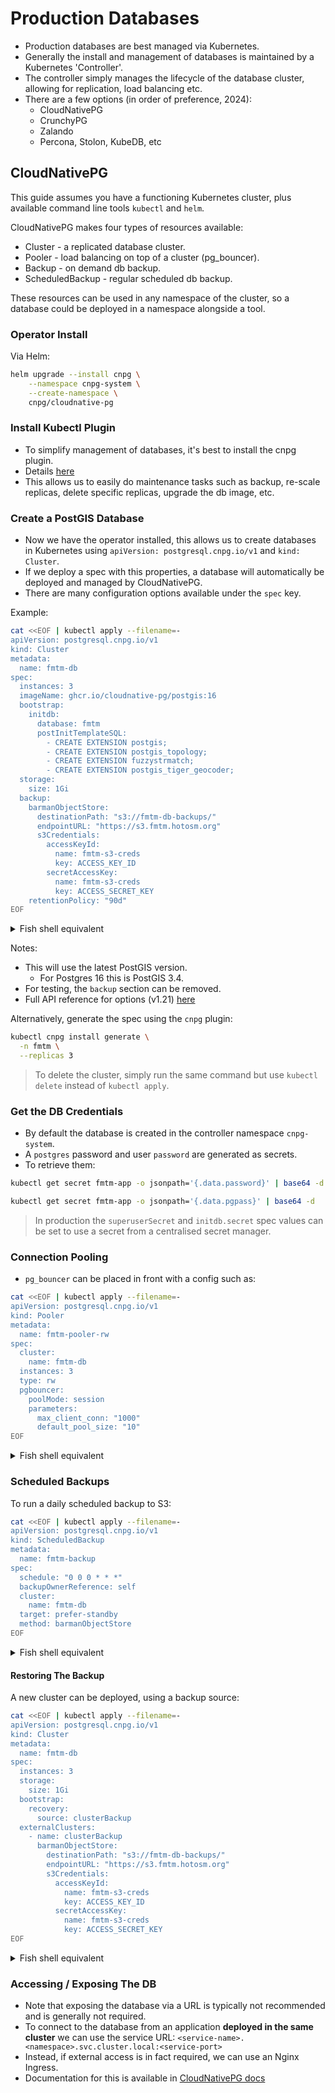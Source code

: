 # Production Databases

- Production databases are best managed via Kubernetes.
- Generally the install and management of databases is maintained by a
  Kubernetes 'Controller'.
- The controller simply manages the lifecycle of the database cluster,
  allowing for replication, load balancing etc.
- There are a few options (in order of preference, 2024):
  - CloudNativePG
  - CrunchyPG
  - Zalando
  - Percona, Stolon, KubeDB, etc

## CloudNativePG

This guide assumes you have a functioning Kubernetes cluster, plus
available command line tools `kubectl` and `helm`.

CloudNativePG makes four types of resources available:

- Cluster - a replicated database cluster.
- Pooler - load balancing on top of a cluster (pg_bouncer).
- Backup - on demand db backup.
- ScheduledBackup - regular scheduled db backup.

These resources can be used in any namespace of the cluster, so a database
could be deployed in a namespace alongside a tool.

### Operator Install

Via Helm:

```bash
helm upgrade --install cnpg \
    --namespace cnpg-system \
    --create-namespace \
    cnpg/cloudnative-pg
```

### Install Kubectl Plugin

- To simplify management of databases, it's best to install the cnpg plugin.
- Details [here](https://cloudnative-pg.io/documentation/1.20/kubectl-plugin)
- This allows us to easily do maintenance tasks such as backup, re-scale
  replicas, delete specific replicas, upgrade the db image, etc.

### Create a PostGIS Database

- Now we have the operator installed, this allows us to create databases
  in Kubernetes using `apiVersion: postgresql.cnpg.io/v1` and `kind: Cluster`.
- If we deploy a spec with this properties, a database will automatically
  be deployed and managed by CloudNativePG.
- There are many configuration options available under the `spec` key.

Example:

```bash
cat <<EOF | kubectl apply --filename=-
apiVersion: postgresql.cnpg.io/v1
kind: Cluster
metadata:
  name: fmtm-db
spec:
  instances: 3
  imageName: ghcr.io/cloudnative-pg/postgis:16
  bootstrap:
    initdb:
      database: fmtm
      postInitTemplateSQL:
        - CREATE EXTENSION postgis;
        - CREATE EXTENSION postgis_topology;
        - CREATE EXTENSION fuzzystrmatch;
        - CREATE EXTENSION postgis_tiger_geocoder;
  storage:
    size: 1Gi
  backup:
    barmanObjectStore:
      destinationPath: "s3://fmtm-db-backups/"
      endpointURL: "https://s3.fmtm.hotosm.org"
      s3Credentials:
        accessKeyId:
          name: fmtm-s3-creds
          key: ACCESS_KEY_ID
        secretAccessKey:
          name: fmtm-s3-creds
          key: ACCESS_SECRET_KEY
    retentionPolicy: "90d"
EOF
```

<!-- markdownlint-disable -->
<details>
  <summary>Fish shell equivalent</summary>
<!-- markdownlint-enable -->
```bash
kubectl apply --filename (echo '
apiVersion: postgresql.cnpg.io/v1
kind: Cluster
metadata:
  name: fmtm-db
spec:
  instances: 3
  imageName: ghcr.io/cloudnative-pg/postgis:16
  bootstrap:
    initdb:
      database: fmtm
      postInitTemplateSQL:
        - CREATE EXTENSION postgis;
        - CREATE EXTENSION postgis_topology;
        - CREATE EXTENSION fuzzystrmatch;
        - CREATE EXTENSION postgis_tiger_geocoder;
  storage:
    size: 1Gi
  backup:
    barmanObjectStore:
      destinationPath: "s3://fmtm-db-backups/"
      endpointURL: "https://s3.fmtm.hotosm.org"
      s3Credentials:
        accessKeyId:
          name: fmtm-s3-creds
          key: ACCESS_KEY_ID
        secretAccessKey:
          name: fmtm-s3-creds
          key: ACCESS_SECRET_KEY
    retentionPolicy: "90d"
' | psub)
```
<!-- markdownlint-disable -->
</details>
<!-- markdownlint-enable -->

Notes:

- This will use the latest PostGIS version.
  - For Postgres 16 this is PostGIS 3.4.
- For testing, the `backup` section can be removed.
- Full API reference for options (v1.21)
  [here](https://cloudnative-pg.io/documentation/1.21/cloudnative-pg.v1/)

Alternatively, generate the spec using the `cnpg` plugin:

```bash
kubectl cnpg install generate \
  -n fmtm \
  --replicas 3
```

> To delete the cluster, simply run the same command but use
> `kubectl delete` instead of `kubectl apply`.

### Get the DB Credentials

- By default the database is created in the controller namespace `cnpg-system`.
- A `postgres` password and user `password` are generated as secrets.
- To retrieve them:

```bash
kubectl get secret fmtm-app -o jsonpath='{.data.password}' | base64 -d

kubectl get secret fmtm-app -o jsonpath='{.data.pgpass}' | base64 -d
```

> In production the `superuserSecret` and `initdb.secret` spec values can be
> set to use a secret from a centralised secret manager.

### Connection Pooling

- `pg_bouncer` can be placed in front with a config such as:

```bash
cat <<EOF | kubectl apply --filename=-
apiVersion: postgresql.cnpg.io/v1
kind: Pooler
metadata:
  name: fmtm-pooler-rw
spec:
  cluster:
    name: fmtm-db
  instances: 3
  type: rw
  pgbouncer:
    poolMode: session
    parameters:
      max_client_conn: "1000"
      default_pool_size: "10"
EOF
```

<!-- markdownlint-disable -->
<details>
  <summary>Fish shell equivalent</summary>
<!-- markdownlint-enable -->
```bash
kubectl apply --filename (echo '
apiVersion: postgresql.cnpg.io/v1
kind: Pooler
metadata:
  name: fmtm-pooler-rw
spec:
  cluster:
    name: fmtm-db
  instances: 3
  type: rw
  pgbouncer:
    poolMode: session
    parameters:
      max_client_conn: "1000"
      default_pool_size: "10"
' | psub)
```
<!-- markdownlint-disable -->
</details>
<!-- markdownlint-enable -->

### Scheduled Backups

To run a daily scheduled backup to S3:

```bash
cat <<EOF | kubectl apply --filename=-
apiVersion: postgresql.cnpg.io/v1
kind: ScheduledBackup
metadata:
  name: fmtm-backup
spec:
  schedule: "0 0 0 * * *"
  backupOwnerReference: self
  cluster:
    name: fmtm-db
  target: prefer-standby
  method: barmanObjectStore
EOF
```

<!-- markdownlint-disable -->
<details>
  <summary>Fish shell equivalent</summary>
<!-- markdownlint-enable -->
```bash
kubectl apply --filename (echo '
apiVersion: postgresql.cnpg.io/v1
kind: ScheduledBackup
metadata:
  name: fmtm-backup
spec:
  schedule: "0 0 0 * * *"
  backupOwnerReference: self
  cluster:
    name: fmtm-db
  target: prefer-standby
  method: barmanObjectStore
' | psub)
```
<!-- markdownlint-disable -->
</details>
<!-- markdownlint-enable -->

#### Restoring The Backup

A new cluster can be deployed, using a backup source:

```bash
cat <<EOF | kubectl apply --filename=-
apiVersion: postgresql.cnpg.io/v1
kind: Cluster
metadata:
  name: fmtm-db
spec:
  instances: 3
  storage:
    size: 1Gi
  bootstrap:
    recovery:
      source: clusterBackup
  externalClusters:
    - name: clusterBackup
      barmanObjectStore:
        destinationPath: "s3://fmtm-db-backups/"
        endpointURL: "https://s3.fmtm.hotosm.org"
        s3Credentials:
          accessKeyId:
            name: fmtm-s3-creds
            key: ACCESS_KEY_ID
          secretAccessKey:
            name: fmtm-s3-creds
            key: ACCESS_SECRET_KEY
EOF
```

<!-- markdownlint-disable -->
<details>
  <summary>Fish shell equivalent</summary>
<!-- markdownlint-enable -->
```bash
kubectl apply --filename (echo '
apiVersion: postgresql.cnpg.io/v1
kind: Cluster
metadata:
  name: fmtm-db
spec:
  instances: 3
  storage:
    size: 1Gi
  bootstrap:
    recovery:
      source: clusterBackup
  externalClusters:
    - name: clusterBackup
      barmanObjectStore:
        destinationPath: "s3://fmtm-db-backups/"
        endpointURL: "https://s3.fmtm.hotosm.org"
        s3Credentials:
          accessKeyId:
            name: fmtm-s3-creds
            key: ACCESS_KEY_ID
          secretAccessKey:
            name: fmtm-s3-creds
            key: ACCESS_SECRET_KEY
' | psub)
```
<!-- markdownlint-disable -->
</details>
<!-- markdownlint-enable -->

### Accessing / Exposing The DB

- Note that exposing the database via a URL is typically not recommended
  and is generally not required.
- To connect to the database from an application **deployed in the same cluster**
  we can use the service URL:
  `<service-name>.<namespace>.svc.cluster.local:<service-port>`
- Instead, if external access is in fact required, we can use an Nginx Ingress.
- Documentation for this is available in
  [CloudNativePG docs](https://cloudnative-pg.io/documentation/1.21/expose_pg_services)
